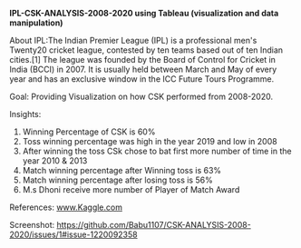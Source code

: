 **IPL-CSK-ANALYSIS-2008-2020 using Tableau (visualization and data manipulation)**

About IPL:The Indian Premier League (IPL) is a professional men's Twenty20 cricket league, contested by ten teams based out of ten Indian cities.[1] The league was founded by the Board of Control for Cricket in India (BCCI) in 2007. It is usually held between March and May of every year and has an exclusive window in the ICC Future Tours Programme.

Goal: Providing Visualization on how CSK performed from 2008-2020.

Insights:

  1. Winning Percentage of CSK is 60%
  2. Toss winning percentage was high in the year 2019 and low in 2008
  3. After winning the toss CSk chose to bat first more number of time in the year 2010 & 2013
  4. Match winning percentage after Winning toss is 63%
  5. Match winning percentage after losing toss is 56%
  6. M.s Dhoni receive more number of Player of Match Award


References:
www.Kaggle.com

Screenshot:
https://github.com/Babu1107/CSK-ANALYSIS-2008-2020/issues/1#issue-1220092358
